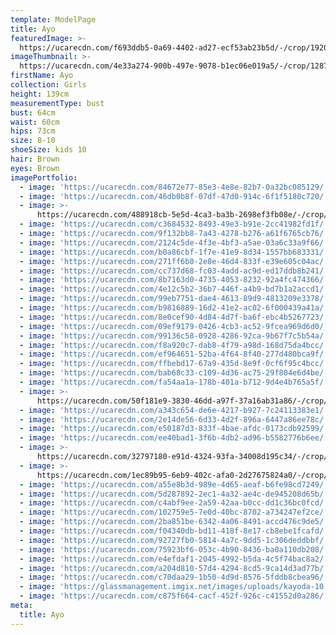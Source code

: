 ```yaml
---
template: ModelPage
title: Ayo
featuredImage: >-
  https://ucarecdn.com/f693ddb5-0a69-4402-ad27-ecf53ab23b5d/-/crop/1920x972/0,0/-/preview/
imageThumbnail: >-
  https://ucarecdn.com/4e33a274-900b-497e-9078-b1ec06e019a5/-/crop/1287x1499/603,19/-/preview/
firstName: Ayo
collection: Girls
height: 139cm
measurementType: bust
bust: 64cm
waist: 60cm
hips: 73cm
size: 8-10
shoeSize: kids 10
hair: Brown
eyes: Brown
imagePortfolio:
  - image: 'https://ucarecdn.com/84672e77-85e3-4e8e-82b7-0a32bc085129/'
  - image: 'https://ucarecdn.com/46db0b8f-07df-47d0-914c-6f1f5180c720/'
  - image: >-
      https://ucarecdn.com/488918cb-5e5d-4ca3-ba3b-2698ef3fb08e/-/crop/1372x1100/278,0/-/preview/
  - image: 'https://ucarecdn.com/c3684532-8493-49e3-b91e-2cc41982fd1f/'
  - image: 'https://ucarecdn.com/9f132bb8-7a43-4278-b276-a61f6765cb76/'
  - image: 'https://ucarecdn.com/2124c5de-4f3e-4bf3-a5ae-03a6c33a9f66/'
  - image: 'https://ucarecdn.com/b0a86cbf-1f7e-41e9-8d34-1557bb683331/'
  - image: 'https://ucarecdn.com/271ff6b0-2e8e-46d4-833f-e39e605c04ac/'
  - image: 'https://ucarecdn.com/cc737d68-fc03-4add-ac9d-ed17ddb8b241/'
  - image: 'https://ucarecdn.com/8b7163d0-4735-4053-8232-92a4fc474366/'
  - image: 'https://ucarecdn.com/4e12c5b2-36b7-446f-a4b9-bd7b1a2accd1/'
  - image: 'https://ucarecdn.com/99eb7751-dae4-4613-89d9-4813209e3378/'
  - image: 'https://ucarecdn.com/b9816889-16d2-41e2-ac02-6f000439a41a/'
  - image: 'https://ucarecdn.com/8e0cef90-4d84-4d7f-ba6f-ebc4b5267723/'
  - image: 'https://ucarecdn.com/09ef9179-0426-4cb3-ac52-9fcea969d6d0/'
  - image: 'https://ucarecdn.com/99136c58-0928-4286-92ca-9b67f7c5b54a/'
  - image: 'https://ucarecdn.com/f8a920c7-dab8-4f79-a98d-168d75da4bcc/'
  - image: 'https://ucarecdn.com/ef964651-52ba-4f64-8f40-277d480bca9f/'
  - image: 'https://ucarecdn.com/ffbebd17-67a9-435d-8e9f-0cf6f95c4bcc/'
  - image: 'https://ucarecdn.com/bab68c33-c109-4d36-ac75-29f804e6d4be/'
  - image: 'https://ucarecdn.com/fa54aa1a-178b-401a-b712-9d4e4b765a5f/'
  - image: >-
      https://ucarecdn.com/50f181e9-3830-46dd-a97f-37a16ab31a86/-/crop/476x375/0,0/-/preview/
  - image: 'https://ucarecdn.com/a343c654-de6e-4217-b927-7c24113383e1/'
  - image: 'https://ucarecdn.com/2e14de56-6d33-4d2f-896a-6447a86ee78c/'
  - image: 'https://ucarecdn.com/e50187d3-833f-4bae-afdc-0173cdb92599/'
  - image: 'https://ucarecdn.com/ee40bad1-3f6b-4db2-ad96-b5582776b6ee/'
  - image: >-
      https://ucarecdn.com/32797180-e91d-4324-93fa-34008d195c34/-/crop/920x960/0,0/-/preview/
  - image: >-
      https://ucarecdn.com/1ec89b95-6eb9-402c-afa0-2d27675824a0/-/crop/630x957/0,0/-/preview/
  - image: 'https://ucarecdn.com/a55e8b3d-989e-4d65-aeaf-b6fe98cd7249/'
  - image: 'https://ucarecdn.com/5d287892-2ec1-4a32-ae4c-de945208d65b/'
  - image: 'https://ucarecdn.com/c4abf9ee-2a59-42aa-b0cc-dd1c36bc0fcd/'
  - image: 'https://ucarecdn.com/102759e5-7e0d-40bc-8702-a734247ef2ce/'
  - image: 'https://ucarecdn.com/2ba851be-6342-4a06-8491-accd476c9de5/'
  - image: 'https://ucarecdn.com/f04340db-bd11-418f-8e17-cb8ebe1fcafd/'
  - image: 'https://ucarecdn.com/92727fb0-5814-4a7c-9dd5-1c306deddbbf/'
  - image: 'https://ucarecdn.com/75923bf6-053c-4b90-8436-ba0a110db208/'
  - image: 'https://ucarecdn.com/e4efdaf1-2045-4992-b5da-4c5f74bac8a2/'
  - image: 'https://ucarecdn.com/a204d810-57d4-4294-8cd5-9ca14d3ad77b/'
  - image: 'https://ucarecdn.com/c70daa29-1b50-4d9d-8576-5fddb8cbea96/'
  - image: 'https://glassmanagement.imgix.net/images/uploads/kayoda-10.jpg'
  - image: 'https://ucarecdn.com/c875f664-cacf-452f-926c-c41552d0a286/'
meta:
  title: Ayo
---
```


